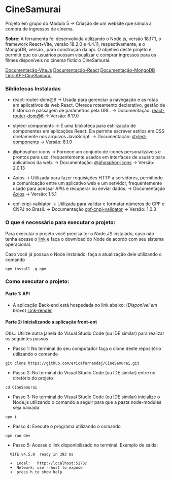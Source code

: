 # CineSamurai
Projeto em grupo do Módulo 5 -> Criação de um website que simula a compra de ingressos de cinema.

**Sobre**: A ferramenta foi desenvolvida utilizando o Node.js, versão 18.17.1, o framework React+Vite, versão 18.2.0 e 4.4.11, respectivamente, e o MongoDB, versão , para construção da api. O objetivo deste projeto é permitir que os usuários possam visualizar e comprar ingressos para os filmes disponíveis no cinema fictício CineSamurai. 

[Documentação-ViteJs](https://vitejs.dev/guide/)
[Documentação-React](https://pt-br.react.dev/learn)
[Documentação-MongoDB](https://www.mongodb.com/docs/)
[Link-API-CineSamurai](https://github.com/samuelkutz/CineSamuraiAPI-v2)

### Bibliotecas Instaladas

* react-router-dom@6 -> Usada para gerenciar a navegação e as rotas em aplicativos da web React. Oferece roteamento declarativo, gestão de histórico e passagem de parâmetros pela URL.
 -> Documentação: [react-router-dom@6](https://reactrouter.com/en/main)
 -> Versão: 6.17.0

* styled-components ->  É uma biblioteca para estilização de componentes em aplicações React. Ela permite escrever estilos em CSS diretamente nos arquivos JavaScript.
-> Documentação: [styled-components](https://styled-components.com/docs)
-> Versão: 6.1.0

* @phosphor-icons -> Fornece um conjunto de ícones personalizáveis e prontos para uso, frequentemente usados em interfaces de usuário para aplicativos da web.
-> Documentação: [@phosphor-icons](https://phosphoricons.com)
-> Versão: 2.0.13

* Axios ->  Utilizada para fazer requisições HTTP a servidores, permitindo a comunicação entre um aplicativo web e um servidor, frequentemente usado para acessar APIs e recuperar ou enviar dados.
-> Documentação [Axios](https://axios-http.com/docs/intro)
-> Versão: 1.5.1

* cpf-cnpj-validator -> Utilizada para validar e formatar números de CPF e CNPJ no Brasil.
-> Documentação [cpf-cnpj-validator](https://www.npmjs.com/package/cpf-cnpj-validator)
-> Versão: 1.0.3

### O que é necessário para executar o projeto:

Para executar o projeto você precisa ter o Node.JS instalado, caso não tenha acesse o [link](https://nodejs.org/en/download) e faça o download do Node de acordo com seu sistema operacional.

Caso você já possua o Node instalado, faça a atualização dele utilizando o comando
```
npm install -g npm
```

### Como executar o projeto:

#### Parte 1: API

* A aplicação Back-end está hospedada no link abaixo: (*Disponível em breve*)
[Link-render]()

#### Parte 2: Inicializando a aplicação front-ent

Obs.: Utilize outra janela do  Visual Studio Code (ou IDE similar) para realizar os seguintes passos

* Passo 1: No terminal do seu computador faça o clone deste repositório utilizando o comando  
```
git clone https://github.com/ericafernandaj/CineSamurai.git
```

* Passo 2: No terminal do Visual Studio Code (ou IDE similar) entre no diretório do projeto 
```
cd CineSamurai
``` 

* Passo 3: No terminal do Visual Studio Code (ou IDE similar) inicialize o Node.js utilizando o comando a seguir para que a pasta node-modules seja baixada
``` 
npm i 
``` 

* Passo 4: Execute o programa utilizando o comando 
```
npm run dev
```

* Passo 5: Acesse o link disponibilizado no terminal.
Exemplo de saída:
```
  VITE v4.5.0  ready in 393 ms

  ➜  Local:   http://localhost:5173/
  ➜  Network: use --host to expose
  ➜  press h to show help
```
